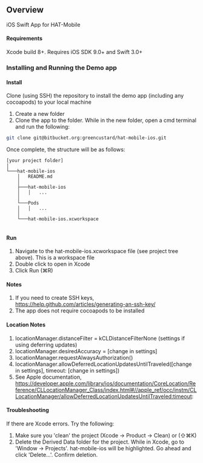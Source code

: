 ## Overview
iOS Swift App for HAT-Mobile

#### Requirements
Xcode build 8+. Requires iOS SDK 9.0+ and Swift 3.0+

### Installing and Running the Demo app
#### Install
Clone (using SSH) the repository to install the demo app (including any cocoapods) to your local machine

1. Create a new folder
2. Clone the app to the folder. While in the new folder, open a cmd terminal and run the following: 
```sh
git clone git@bitbucket.org:greencustard/hat-mobile-ios.git
```

Once complete, the structure will be as follows:

```
[your project folder]
│
└───hat-mobile-ios
    │   README.md
    │
    ├───hat-mobile-ios
    │   │   ...
    │
    └───Pods
    │   │   ...
    │
    └───hat-mobile-ios.xcworkspace
    
```

#### Run
1. Navigate to the hat-mobile-ios.xcworkspace file (see project tree above). This is a workspace file
2. Double click to open in Xcode
3. Click Run (⌘R)


#### Notes
1. If you need to create SSH keys, https://help.github.com/articles/generating-an-ssh-key/
2. The app does not require cocoapods to be installed 

#### Location Notes
1. locationManager.distanceFilter = kCLDistanceFilterNone (settings if using deferring updates)
2. locationManager.desiredAccuracy = [change in settings]
3. locationManager.requestAlwaysAuthorization()
4. locationManager.allowDeferredLocationUpdatesUntilTraveled([change in settings], timeout: [change in settings])
5. See Apple documentation, https://developer.apple.com/library/ios/documentation/CoreLocation/Reference/CLLocationManager_Class/index.html#//apple_ref/occ/instm/CLLocationManager/allowDeferredLocationUpdatesUntilTraveled:timeout:

#### Troubleshooting
If there are Xcode errors. Try the following:

1. Make sure you 'clean' the project (Xcode -> Product -> Clean) or (⇧⌘K)
2. Delete the Derived Data folder for the project. While in Xcode, go to 'Window -> Projects'. hat-mobile-ios will be highlighted. Go ahead and click 'Delete...'. Confirm deletion.
